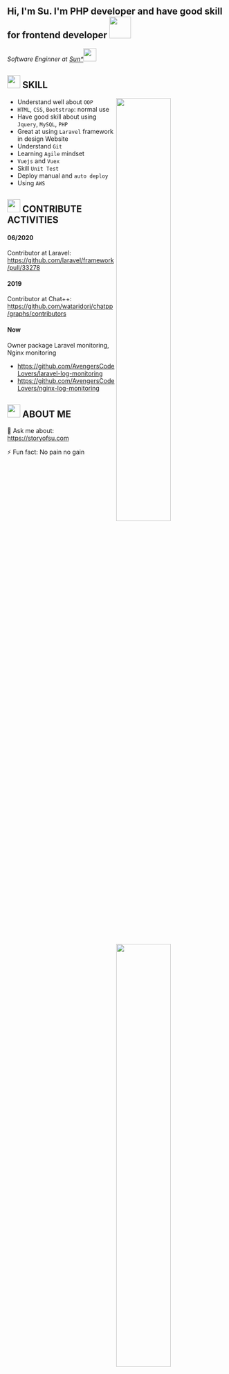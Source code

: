 <h2> Hi, I'm Su. I'm PHP developer and have good skill for frontend developer  <img src="https://media.giphy.com/media/mGcNjsfWAjY5AEZNw6/giphy.gif" width="50"></h2>
<p><em>Software Enginner at <a href="https://sun-asterisk.vn">Sun*</a><img src="https://media.giphy.com/media/fYSnHlufseco8Fh93Z/giphy.gif" width="30">

</em></p>


## <img src="https://emojis.slackmojis.com/emojis/images/1588315024/8823/hyperkitty.gif?1588315024" width="30" /> SKILL
[<img align="right" width="50%" src="https://github-readme-stats.vercel.app/api?username=sunh-2087&show_icons=true&theme=synthwave">](https://metrics.lecoq.io/ouuan?template=classic)


- Understand well about `OOP` 
- `HTML`, `CSS`, `Bootstrap`: normal use 
- Have good skill about using `Jquery`, `MySQL`, `PHP`
- Great at using `Laravel` framework in design Website 
- Understand `Git` 
- Learning `Agile` mindset
- `Vuejs` and `Vuex`
- Skill `Unit Test`
- Deploy manual and `auto deploy`
- Using `AWS`




## <img src="https://images.viblo.asia/a22cc9ed-e446-4eae-ad55-1ddf8afbaa54.gif" width="30" /> CONTRIBUTE ACTIVITIES
[<img align="right" width="50%" src="https://github-readme-stats.vercel.app/api/top-langs/?username=sunh-2087&show_icons=true&theme=synthwave&layout=compact">](https://metrics.lecoq.io/ouuan?template=classic)

#### 06/2020
Contributor at Laravel: https://github.com/laravel/framework/pull/33278
#### 2019

Contributor at Chat++: https://github.com/wataridori/chatpp/graphs/contributors

#### Now
Owner package Laravel monitoring, Nginx monitoring
- https://github.com/AvengersCodeLovers/laravel-log-monitoring
- https://github.com/AvengersCodeLovers/nginx-log-monitoring

## <img src="https://i.imgur.com/g4uAchW.gif" width="30" /> ABOUT ME
💬 Ask me about: https://storyofsu.com

⚡ Fun fact: No pain no gain
